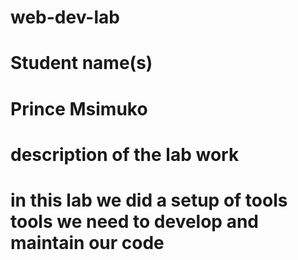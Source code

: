 # web-dev-lab

#  Student name(s)
# Prince Msimuko 

# description of the lab work
# in this lab we did a setup of tools tools we need to develop and maintain our code